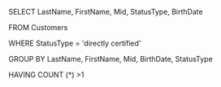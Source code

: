 SELECT LastName, FirstName, Mid, StatusType, BirthDate

FROM Customers

WHERE StatusType = 'directly certified'

GROUP BY LastName, FirstName, Mid, BirthDate, StatusType

HAVING COUNT (*) >1

